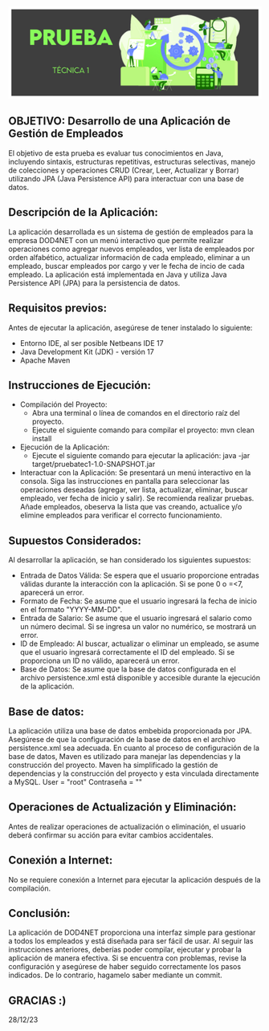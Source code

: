 <p align="center">
  <img src="https://github.com/jaimed411/dodero_jaime_pruebatec1/blob/main/pruebatec1.jpg" alt="foto">
</p>

## OBJETIVO: Desarrollo de una Aplicación de Gestión de Empleados

El objetivo de esta prueba es evaluar tus conocimientos en Java, incluyendo sintaxis, estructuras repetitivas, estructuras selectivas, manejo de colecciones y operaciones CRUD (Crear, Leer, Actualizar y Borrar) utilizando JPA (Java Persistence API) para interactuar con una base de datos.

## Descripción de la Aplicación:

La aplicación desarrollada es un sistema de gestión de empleados para la empresa DOD4NET con un menú interactivo que permite realizar operaciones como agregar nuevos empleados, ver lista de empleados por orden alfabético, actualizar información de cada empleado, eliminar a un empleado, buscar empleados por cargo y ver le fecha de incio de cada empleado. La aplicación está implementada en Java y utiliza Java Persistence API (JPA) para la persistencia de datos.

## Requisitos previos:

Antes de ejecutar la aplicación, asegúrese de tener instalado lo siguiente:
- Entorno IDE, al ser posible Netbeans IDE 17
- Java Development Kit (JDK) - versión 17
- Apache Maven

## Instrucciones de Ejecución:
- Compilación del Proyecto:
  - Abra una terminal o línea de comandos en el directorio raíz del proyecto.
  - Ejecute el siguiente comando para compilar el proyecto:
    mvn clean install
- Ejecución de la Aplicación:
  - Ejecute el siguiente comando para ejecutar la aplicación:
    java -jar target/pruebatec1-1.0-SNAPSHOT.jar
- Interactuar con la Aplicación: Se presentará un menú interactivo en la consola. Siga las instrucciones en pantalla para seleccionar las operaciones deseadas (agregar, ver lista, actualizar, eliminar, buscar empleado, ver fecha de inicio y salir). Se recomienda realizar pruebas. Añade empleados, obeserva la lista que vas creando, actualice y/o elimine empleados para verificar el correcto funcionamiento.

## Supuestos Considerados:
Al desarrollar la aplicación, se han considerado los siguientes supuestos:
- Entrada de Datos Válida: Se espera que el usuario proporcione entradas válidas durante la interacción con la aplicación. Si se pone 0 o =<7, aparecerá un error.
- Formato de Fecha: Se asume que el usuario ingresará la fecha de inicio en el formato "YYYY-MM-DD".
- Entrada de Salario: Se asume que el usuario ingresará el salario como un número decimal. Si se ingresa un valor no numérico, se mostrará un error.
- ID de Empleado: Al buscar, actualizar o eliminar un empleado, se asume que el usuario ingresará correctamente el ID del empleado. Si se proporciona un ID no válido, aparecerá un error.
- Base de Datos: Se asume que la base de datos configurada en el archivo persistence.xml está disponible y accesible durante la ejecución de la aplicación.

## Base de datos: 
La aplicación utiliza una base de datos embebida proporcionada por JPA. Asegúrese de que la configuración de la base de datos en el archivo persistence.xml sea adecuada. En cuanto al proceso de configuración de la base de datos, Maven es utilizado para manejar las dependencias y la construcción del proyecto. Maven ha simplificado la gestión de dependencias y la construcción del proyecto y esta vinculada directamente a MySQL. User = "root" Contraseña = ""

## Operaciones de Actualización y Eliminación:
Antes de realizar operaciones de actualización o eliminación, el usuario deberá confirmar su acción para evitar cambios accidentales.

## Conexión a Internet:
No se requiere conexión a Internet para ejecutar la aplicación después de la compilación.

## Conclusión:
La aplicación de DOD4NET proporciona una interfaz simple para gestionar a todos los empleados y está diseñada para ser fácil de usar. Al seguir las instrucciones anteriores, deberías poder compilar, ejecutar y probar la aplicación de manera efectiva. Si se encuentra con problemas, revise la configuración y asegúrese de haber seguido correctamente los pasos indicados. De lo contrario, hagamelo saber mediante un commit.

## GRACIAS :)
28/12/23









